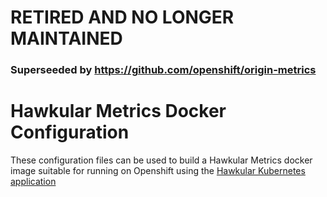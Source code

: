 # RETIRED AND NO LONGER MAINTAINED

### Superseeded by https://github.com/openshift/origin-metrics


Hawkular Metrics Docker Configuration
========================================

These configuration files can be used to build a Hawkular Metrics docker image suitable for running on Openshift using the [Hawkular Kubernetes application](https://origin-repository.jboss.org/nexus/content/repositories/public-jboss/org/hawkular/metrics/hawkular-metrics-kubernetes-app/)
